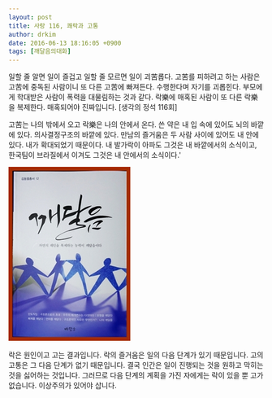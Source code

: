 ```yaml
---
layout: post
title: 사랑 116, 쾌락과 고통
author: drkim
date: 2016-06-13 18:16:05 +0900
tags: [깨달음의대화]
---
```

일할 줄 알면 일이 즐겁고 일할 줄 모르면 일이 괴苦롭다. 고苦를 피하려고 하는 사람은 고苦에 중독된 사람이니 또 다른 고苦에 빠져든다. 수행한다며 자기를 괴롭힌다. 부모에게 학대받은 사람이 폭력을 대물림하는 것과 같다. 락樂에 매혹된 사람이 또 다른 락樂을 복제한다. 매혹되어야 진짜입니다. [생각의 정석 116회] 

  


고苦는 나의 밖에서 오고 락樂은 나의 안에서 온다. 쓴 약은 내 입 속에 있어도 뇌의 바깥에 있다. 의사결정구조의 바깥에 있다. 만남의 즐거움은 두 사람 사이에 있어도 내 안에 있다. 내가 확대되었기 때문이다. 내 발가락이 아파도 그것은 내 바깥에서의 소식이고, 한국팀이 브라질에서 이겨도 그것은 내 안에서의 소식이다.'

  


  



![](/files/attach/images/198/046/719/aDSC01523.JPG)   


  


락은 원인이고 고는 결과입니다. 락의 즐거움은 일의 다음 단계가 있기 때문입니다. 고의 고통은 그 다음 단계가 없기 때문입니다. 결국 인간은 일이 진행되는 것을 원하고 막히는 것을 싫어하는 것입니다. 그러므로 다음 단계의 계획을 가진 자에게는 락이 있을 뿐 고가 없습니다. 이상주의가 있어야 삽니다.